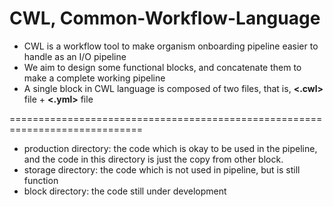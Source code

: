 # CWL, Common-Workflow-Language
- CWL is a workflow tool to make organism onboarding pipeline easier to handle as an I/O pipeline
- We aim to design some functional blocks, and concatenate them to make a complete working pipeline
- A single block in CWL language is composed of two files, that is, **<.cwl>** file + **<.yml>** file

=============================================================================
- production directory: the code which is okay to be used in the pipeline, and the code in this directory is just the copy from other block.  
- storage directory: the code which is not used in pipeline,  but is still function
- block directory: the code still under development
